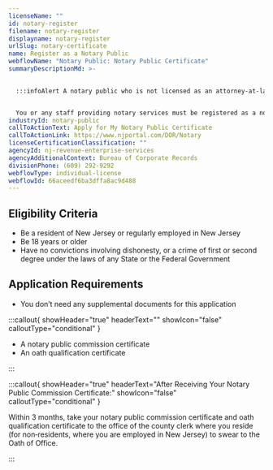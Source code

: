 ```yaml
---
licenseName: ""
id: notary-register
filename: notary-register
displayname: notary-register
urlSlug: notary-certificate
name: Register as a Notary Public
webflowName: "Notary Public: Notary Public Certificate"
summaryDescriptionMd: >-
  

  :::infoAlert A notary public who is not licensed as an attorney-at-law must provide a statement in any advertisements stating that they're not an attorney licensed to practice law and cannot offer legal advice. :::


  You or any staff providing notary services must be registered as a notary public.
industryId: notary-public
callToActionText: Apply for My Notary Public Certificate
callToActionLink: https://www.njportal.com/DOR/Notary
licenseCertificationClassification: ""
agencyId: nj-revenue-enterprise-services
agencyAdditionalContext: Bureau of Corporate Records
divisionPhone: (609) 292-9292
webflowType: individual-license
webflowId: 66aceedf6ba3dffa8ac9d488
---
```

## Eligibility Criteria

* Be a resident of New Jersey or regularly employed in New Jersey
* Be 18 years or older
* Have no convictions involving dishonesty, or a crime of first or second degree under the laws of any State or the Federal Government

## Application Requirements

* You don’t need any supplemental documents for this application

:::callout{ showHeader="true" headerText="" showIcon="false" calloutType="conditional" }

- A notary public commission certificate
- An oath qualification certificate

:::

:::callout{ showHeader="true" headerText="After Receiving Your Notary Public Commission Certificate:" showIcon="false" calloutType="conditional" }

Within 3 months, take your notary public commission certificate and oath qualification certificate to the office of the county clerk where you reside (for non‐residents, where you are employed in New Jersey) to swear to the Oath of Office.

:::
